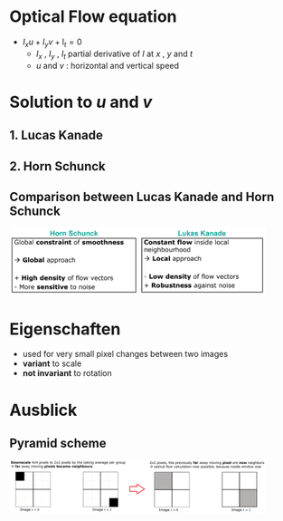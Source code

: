 # Optical Flow equation 
- $I_{x} u+I_{y} v+\mathrm{I}_{t}=0$ 
	- $I_x$ , $I_y$ , $I_t$ partial derivative of $I$ at $x$ , $y$ and $t$ 
	- $u$ and $v$ : horizontal and vertical speed 

# Solution to $u$ and $v$ 
## 1. Lucas Kanade 
## 2. Horn Schunck 
## Comparison between Lucas Kanade and Horn Schunck 
<img src="https://github.com/ICH-BIN-HXM/images_3DBV/blob/main/Scrennshot_2024-11-10_17-59-52.png?raw=" width="90%" /> 

# Eigenschaften 
- used for very small pixel changes between two images 
- **variant** to scale 
- **not invariant** to rotation 

# Ausblick 
## Pyramid scheme 
<img src="https://github.com/ICH-BIN-HXM/images_3DBV/blob/main/Scrennshot_2024-11-10_18-06-00.png?raw=" width="90%" /> 
